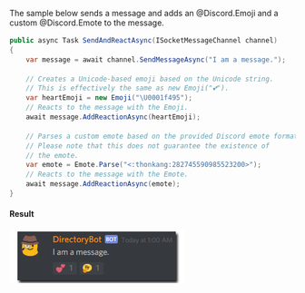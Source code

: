The sample below sends a message and adds an @Discord.Emoji and a custom
@Discord.Emote to the message.

```cs
public async Task SendAndReactAsync(ISocketMessageChannel channel)
{
    var message = await channel.SendMessageAsync("I am a message.");

    // Creates a Unicode-based emoji based on the Unicode string.
    // This is effectively the same as new Emoji("💕").
    var heartEmoji = new Emoji("\U0001f495");
    // Reacts to the message with the Emoji.
    await message.AddReactionAsync(heartEmoji);

    // Parses a custom emote based on the provided Discord emote format.
    // Please note that this does not guarantee the existence of
    // the emote.
    var emote = Emote.Parse("<:thonkang:282745590985523200>");
    // Reacts to the message with the Emote.
    await message.AddReactionAsync(emote);
}
```

#### Result

![React Example](images/react-example.png)
